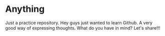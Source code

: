 # Anything
Just a practice repository.
Hey guys just wanted to learn Github.
A very good way of expressing thoughts.
What do you have in mind? 
Let's share!!!

